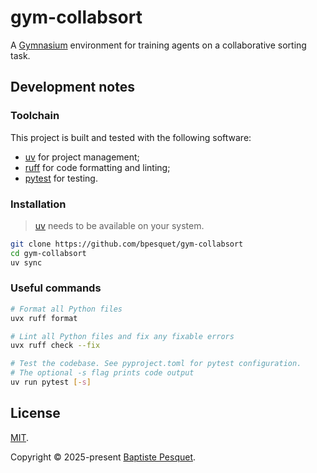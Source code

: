 # gym-collabsort

A [Gymnasium](https://gymnasium.farama.org/) environment for training agents on a collaborative sorting task.

## Development notes

### Toolchain

This project is built and tested with the following software:

- [uv](https://docs.astral.sh/uv/) for project management;
- [ruff](https://docs.astral.sh/ruff/) for code formatting and linting;
- [pytest](https://docs.pytest.org) for testing.

### Installation

> [uv](https://docs.astral.sh/uv/) needs to be available on your system.

```bash
git clone https://github.com/bpesquet/gym-collabsort
cd gym-collabsort
uv sync
```

### Useful commands

```bash
# Format all Python files
uvx ruff format

# Lint all Python files and fix any fixable errors
uvx ruff check --fix

# Test the codebase. See pyproject.toml for pytest configuration.
# The optional -s flag prints code output
uv run pytest [-s]
```

## License

[MIT](LICENSE).

Copyright © 2025-present [Baptiste Pesquet](https://www.bpesquet.fr).
